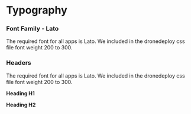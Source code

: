 # Typography

### Font Family - Lato

The required font for all apps is Lato. We included in the dronedeploy css file font weight 200 to 300.

### Headers

The required font for all apps is Lato. We included in the dronedeploy css file font weight 200 to 300.

**Heading H1**

**Heading H2**

